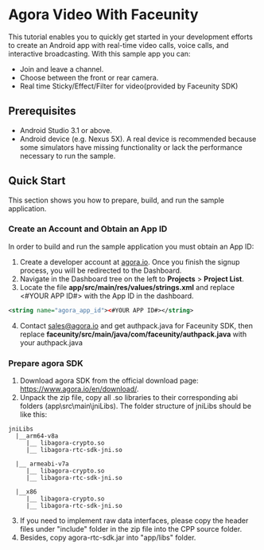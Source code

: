 # Agora Video With Faceunity

This tutorial enables you to quickly get started in your development efforts to create an Android app with real-time video calls, voice calls, and interactive broadcasting. With this sample app you can:

* Join and leave a channel.
* Choose between the front or rear camera.
* Real time Sticky/Effect/Filter for video(provided by Faceunity SDK)


## Prerequisites

* Android Studio 3.1 or above.
* Android device (e.g. Nexus 5X). A real device is recommended because some simulators have missing functionality or lack the performance necessary to run the sample.

## Quick Start
This section shows you how to prepare, build, and run the sample application.

### Create an Account and Obtain an App ID
In order to build and run the sample application you must obtain an App ID:

1. Create a developer account at [agora.io](https://dashboard.agora.io/signin/). Once you finish the signup process, you will be redirected to the Dashboard.
2. Navigate in the Dashboard tree on the left to **Projects** > **Project List**.
3. Locate the file **app/src/main/res/values/strings.xml** and replace <#YOUR APP ID#> with the App ID in the dashboard.

```xml
<string name="agora_app_id"><#YOUR APP ID#></string>
```
4. Contact sales@agora.io and get authpack.java for Faceunity SDK, then replace **faceunity/src/main/java/com/faceunity/authpack.java** with your authpack.java

### Prepare agora SDK
1. Download agora SDK from the official download page: https://www.agora.io/en/download/.
2. Unpack the zip file, copy all .so libraries to their corresponding abi folders (app\src\main\jniLibs). The folder structure of jniLibs should be like this:

````
jniLibs
  |__arm64-v8a
     |__ libagora-crypto.so
     |__ libagora-rtc-sdk-jni.so

  |__ armeabi-v7a
     |__ libagora-crypto.so
     |__ libagora-rtc-sdk-jni.so

  |__x86
     |__ libagora-crypto.so
     |__ libagora-rtc-sdk-jni.so

````
3. If you need to implement raw data interfaces, please copy the header files under "include" folder in the zip file into the CPP source folder.
4. Besides, copy agora-rtc-sdk.jar into "app/libs" folder.
